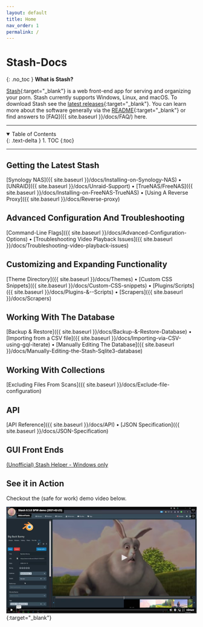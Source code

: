 ```yaml
---
layout: default
title: Home
nav_order: 1
permalink: /
---
```

# Stash-Docs
{: .no_toc }
**What is Stash?**

[Stash](https://stashapp.cc){:target="_blank"} is a web front-end app for serving and organizing your porn. Stash currently supports Windows, Linux, and macOS. To download Stash see the [latest releases](https://github.com/stashapp/stash/releases){:target="_blank"}. You can learn more about the software generally via the [README](https://github.com/stashapp/stash/blob/master/README.md){:target="_blank"} or find answers to [FAQ]({{ site.baseurl }}/docs/FAQ/) here.

---

<details open markdown="block">
  <summary>
    Table of Contents
  </summary>
  {: .text-delta }
1. TOC
{:toc}
</details>

---

## Getting the Latest Stash

[Synology NAS]({{ site.baseurl }}/docs/Installing-on-Synology-NAS) • [UNRAID]({{ site.baseurl }}/docs/Unraid-Support) • [TrueNAS/FreeNAS]({{ site.baseurl }}/docs/Installing-on-FreeNAS-TrueNAS) • [Using A Reverse Proxy]({{ site.baseurl }}/docs/Reverse-proxy)

## Advanced Configuration And Troubleshooting

[Command-Line Flags]({{ site.baseurl }}/docs/Advanced-Configuration-Options) • [Troubleshooting Video Playback Issues]({{ site.baseurl }}/docs/Troubleshooting-video-playback-issues)

## Customizing and Expanding Functionality

[Theme Directory]({{ site.baseurl }}/docs/Themes) • [Custom CSS Snippets]({{ site.baseurl }}/docs/Custom-CSS-snippets) • [Plugins/Scripts]({{ site.baseurl }}/docs/Plugins-&--Scripts) • [Scrapers]({{ site.baseurl }}/docs/Scrapers)

## Working With The Database

[Backup & Restore]({{ site.baseurl }}/docs/Backup-&-Restore-Database) • [Importing from a CSV file]({{ site.baseurl }}/docs/Importing-via-CSV-using-gql-iterate) •  [Manually Editing The Database]({{ site.baseurl }}/docs/Manually-Editing-the-Stash-Sqlite3-database)

## Working With Collections

[Excluding Files From Scans]({{ site.baseurl }}/docs/Exclude-file-configuration)

## API

[API Reference]({{ site.baseurl }}/docs/API) • [JSON Specification]({{ site.baseurl }}/docs/JSON-Specification) 

## GUI Front Ends

[(Unofficial) Stash Helper - Windows only](https://github.com/philpw99/Stash_Helper)

## See it in Action

Checkout the (safe for work) demo video below.

[![Stash 0.5.0 SFW demo (2021-02-23)](Home/assets/video.png)](https://player.vimeo.com/video/545323354 "Stash 0.5.0 SFW demo (2021-02-23)"){:target="_blank"}
